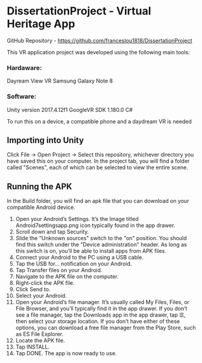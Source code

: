 # DissertationProject - Virtual Heritage App

GitHub Repository - https://github.com/franceslou1818/DissertationProject

This VR application project was developed using the following main tools:

### Hardaware:
Dayream View VR
Samsung Galaxy Note 8

### Software:
Unity version 2017.4.12f1
GoogleVR SDK 1.180.0
C#

To run this on a device, a compatible phone and a daydream VR is needed

## Importing into Unity
Click File -> Open Project -> Select this repository, whichever directory you have saved this on your computer.
In the project tab, you will find a folder called "Scenes", each of which can be selected to view the entire scene.

## Running the APK
In the Build folder, you will find an apk file that you can download on your compatible Android device.
1. Open your Android’s Settings. It’s the  Image titled Android7settingsapp.png icon typically found in the app drawer.
2. Scroll down and tap Security.
3. Slide the "Unknown sources" switch to the "on" position. You should find this switch under the "Device administration" header. As long as this switch is on, you’ll be able to install apps from APK files.
4. Connect your Android to the PC using a USB cable.
5. Tap the USB for… notification on your Android.
6. Tap Transfer files on your Android.
7. Navigate to the APK file on the computer.
8. Right-click the APK file.
9. Click Send to.
10. Select your Android.
11. Open your Android’s file manager. It’s usually called My Files, Files, or File Browser, and you’ll typically find it in the app drawer.
If you don’t see a file manager, tap the Downloads app in the app drawer, tap ☰, then select your storage location.
If you don’t have either of these options, you can download a free file manager from the Play Store, such as ES File Explorer.
12. Locate the APK file.
13. Tap INSTALL.
14. Tap DONE. The app is now ready to use.